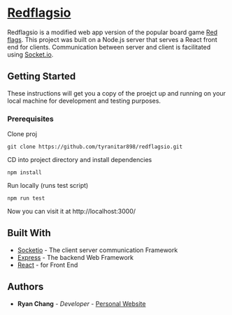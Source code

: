 # [Redflagsio](https://redflagsio.herokuapp.com/)

Redflagsio is a modified web app version of the popular board game [Red flags](https://store.skybound.com/products/red-flags-main-card-game?variant=11215546054). This project was built on a Node.js server that serves a React front end for clients. Communication between server and client is facilitated using [Socket.io](https://socket.io/).

## Getting Started

These instructions will get you a copy of the proejct up and running on your local machine for development and testing purposes.

### Prerequisites

Clone proj

```
git clone https://github.com/tyranitar898/redflagsio.git
```

CD into project directory and install dependencies

```
npm install
```

Run locally (runs test script)

```
npm run test
```

Now you can visit it at http://localhost:3000/

## Built With

* [Socketio](https://socket.io/) - The client server communication Framework
* [Express](https://expressjs.com/) - The backend Web Framework
* [React](https://reactjs.org/) - for Front End 

## Authors

- **Ryan Chang** - _Developer_ - [Personal Website](https://tyranitar898.github.io/UofT/)

